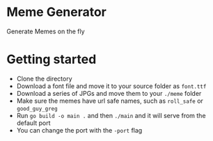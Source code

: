 # Meme Generator
Generate Memes on the fly

# Getting started
- Clone the directory
- Download a font file and move it to your source folder as `font.ttf`
- Download a series of JPGs and move them to your `./meme` folder
- Make sure the memes have url safe names, such as `roll_safe` or `good_guy_greg`
- Run `go build -o main .` and then `./main` and it will serve from the default port
- You can change the port with the `-port` flag
